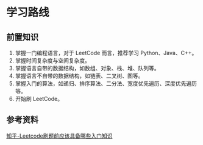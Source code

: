 # 学习路线

## 前置知识

1. 掌握一门编程语言，对于 LeetCode 而言，推荐学习 Python、Java、C++。
2. 掌握时间复杂度与空间复杂度。
3. 掌握语言自带的数据结构，如数组、对象、栈、堆、队列等。
4. 掌握语言不自带的数据结构，如链表、二叉树、图等。
5. 掌握入门的算法，如递归、排序算法、二分法、宽度优先遍历、深度优先遍历等。
6. 开始刷 LeetCode。

## 参考资料

[知乎-Leetcode刷题前应该具备哪些入门知识](https://zhuanlan.zhihu.com/p/463610723)